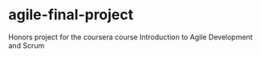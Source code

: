 # agile-final-project
Honors project for the coursera course Introduction to Agile Development and Scrum
